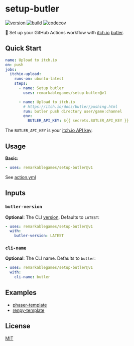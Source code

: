 # setup-butler

[![version](https://badgen.net/github/release/remarkablegames/setup-butler)](https://github.com/remarkablegames/setup-butler/releases)
[![build](https://github.com/remarkablegames/setup-butler/actions/workflows/build.yml/badge.svg)](https://github.com/remarkablegames/setup-butler/actions/workflows/build.yml)
[![codecov](https://codecov.io/gh/remarkablegames/setup-butler/graph/badge.svg?token=AAbBz3SIPn)](https://codecov.io/gh/remarkablegames/setup-butler)

🎩 Set up your GitHub Actions workflow with [itch.io](https://itch.io/) [butler](https://itch.io/docs/butler/).

## Quick Start

```yaml
name: Upload to itch.io
on: push
jobs:
  itchio-upload:
    runs-on: ubuntu-latest
    steps:
      - name: Setup butler
        uses: remarkablegames/setup-butler@v1

      - name: Upload to itch.io
        # https://itch.io/docs/butler/pushing.html
        run: butler push directory user/game:channel
        env:
          BUTLER_API_KEY: ${{ secrets.BUTLER_API_KEY }}
```

The `BUTLER_API_KEY` is your [itch.io API key](https://itch.io/user/settings/api-keys).

## Usage

**Basic:**

```yaml
- uses: remarkablegames/setup-butler@v1
```

See [action.yml](action.yml)

## Inputs

### `butler-version`

**Optional**: The CLI [version](https://broth.itch.zone/butler). Defaults to `LATEST`:

```yaml
- uses: remarkablegames/setup-butler@v1
  with:
    butler-version: LATEST
```

### `cli-name`

**Optional**: The CLI name. Defaults to `butler`:

```yaml
- uses: remarkablegames/setup-butler@v1
  with:
    cli-name: butler
```

## Examples

- [phaser-template](https://github.com/remarkablegames/phaser-template/blob/master/.github/workflows/release-please.yml)
- [renpy-template](https://github.com/remarkablegames/renpy-template/blob/master/.github/workflows/release-please.yml)

## License

[MIT](LICENSE)
